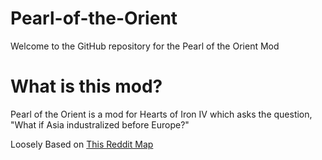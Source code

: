 # Pearl-of-the-Orient
Welcome to the GitHub repository for the Pearl of the Orient Mod

# What is this mod?
Pearl of the Orient is a mod for Hearts of Iron IV which asks the question, "What if Asia industralized before Europe?"

Loosely Based on [This Reddit Map](https://www.reddit.com/r/imaginarymaps/comments/j8io19/a_world_dominated_by_east_asians_in_my_eastwest/)
